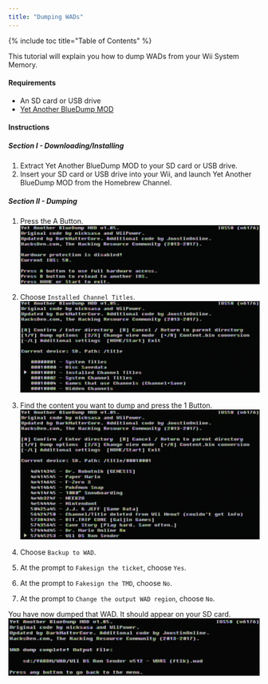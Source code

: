 ```yaml
---
title: "Dumping WADs"
---
```


{% include toc title="Table of Contents" %}

This tutorial will explain you how to dump WADs from your Wii System Memory.

#### Requirements
* An SD card or USB drive
* [Yet Another BlueDump MOD](https://oscwii.org/library/app/Yet-Another-BlueDump-Mod)

#### Instructions
##### Section I - Downloading/Installing

1. Extract Yet Another BlueDump MOD to your SD card or USB drive.
2. Insert your SD card or USB drive into your Wii, and launch Yet Another BlueDump MOD from the Homebrew Channel.

##### Section II - Dumping

1. Press the A Button.
    ![Press A](/images/homebrew/DumpWADS/1.png)

1. Choose `Installed Channel Titles`.
    ![Installed Channel Titles](/images/homebrew/DumpWADS/2.png)

1. Find the content you want to dump and press the 1 Button.
    ![Find channel](/images/homebrew/DumpWADS/3.png)

1. Choose `Backup to WAD`.
1. At the prompt to `Fakesign the ticket`, choose `Yes`.
1. At the prompt to `Fakesign the TMD`, choose `No`.
1. At the prompt to `Change the output WAD region`, choose `No`.

You have now dumped that WAD. It should appear on your SD card.
![Done](/images/homebrew/DumpWADS/4.png)
